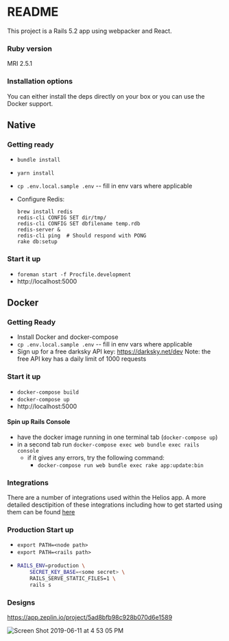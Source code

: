 # README

This project is a Rails 5.2 app using webpacker and React.

### Ruby version

MRI 2.5.1

### Installation options

You can either install the deps directly on your box or you can use the Docker support.

## Native

### Getting ready

- `bundle install`
- `yarn install`
- `cp .env.local.sample .env` -- fill in env vars where applicable
- Configure Redis:

  ```shell
  brew install redis
  redis-cli CONFIG SET dir/tmp/
  redis-cli CONFIG SET dbfilename temp.rdb
  redis-server &
  redis-cli ping  # Should respond with PONG
  rake db:setup
  ```

### Start it up

- `foreman start -f Procfile.development`
- http://localhost:5000

## Docker

### Getting Ready

- Install Docker and docker-compose
- `cp .env.local.sample .env` -- fill in env vars where applicable
- Sign up for a free darksky API key: https://darksky.net/dev
  Note: the free API key has a daily limit of 1000 requests

### Start it up

- `docker-compose build`
- `docker-compose up`
- http://localhost:5000

#### Spin up Rails Console

- have the docker image running in one terminal tab (`docker-compose up`)
- in a second tab run `docker-compose exec web bundle exec rails console`
  - if it gives any errors, try the following command:
    - `docker-compose run web bundle exec rake app:update:bin`

### Integrations

There are a number of integrations used within the Helios app.
A more detailed desctipition of these integrations including how to
get started using them can be found [here](./INTEGRATIONS.md)

### Production Start up

- `export PATH=<node path>`
- `export PATH=<rails path>`
- ```bash
  RAILS_ENV=production \
      SECRET_KEY_BASE=<some secret> \
      RAILS_SERVE_STATIC_FILES=1 \
      rails s
  ```

### Designs

https://app.zeplin.io/project/5ad8bfb98c928b070d6e1589

![Screen Shot 2019-06-11 at 4 53 05 PM](https://user-images.githubusercontent.com/30034042/59306010-670ef900-8c69-11e9-9d7e-0257dc363dac.png)
